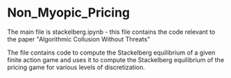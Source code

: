 # Non_Myopic_Pricing

The main file is stackelberg.ipynb - this file contains the code relevant to the paper "Algorithmic Collusion Without Threats"

The file contains code to compute the Stackelberg equilibrium of a given finite action game and uses it to compute the Stackelberg equilibrium of the pricing game for various levels of discretization.

